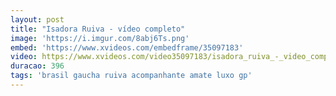 ```yaml
---
layout: post
title: "Isadora Ruiva - vídeo completo"
image: 'https://i.imgur.com/8abj6Ts.png'
embed: 'https://www.xvideos.com/embedframe/35097183'
video: https://www.xvideos.com/video35097183/isadora_ruiva_-_video_completo
duracao: 396
tags: 'brasil gaucha ruiva acompanhante amate luxo gp'
---
```

